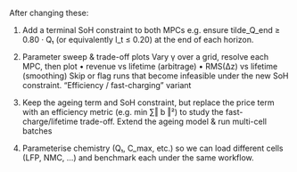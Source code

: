 After changing these:

1. Add a terminal SoH constraint to both MPCs
e.g. ensure tilde_Q_end ≥ 0.80 · Q₁ (or equivalently l_t ≤ 0.20) at the end of each horizon.

2. Parameter sweep & trade-off plots
Vary γ over a grid, resolve each MPC, then plot
• revenue vs lifetime (arbitrage)
• RMS(Δz) vs lifetime (smoothing)
Skip or flag runs that become infeasible under the new SoH constraint.
“Efficiency / fast-charging” variant
3. Keep the ageing term and SoH constraint, but replace the price term with an efficiency metric (e.g. min ∑‖ b ‖²) to study the fast-charge/lifetime trade-off.
Extend the ageing model & run multi-cell batches
4. Parameterise chemistry (Q₁, C_max, etc.) so we can load different cells (LFP, NMC, …) and benchmark each under the same workflow.